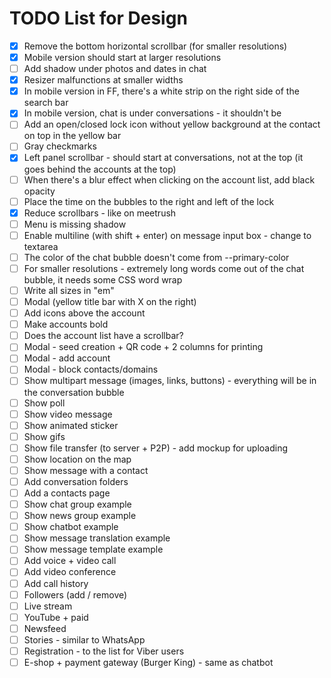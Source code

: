 # TODO List for Design

- [x] Remove the bottom horizontal scrollbar (for smaller resolutions)
- [x] Mobile version should start at larger resolutions
- [ ] Add shadow under photos and dates in chat
- [x] Resizer malfunctions at smaller widths
- [x] In mobile version in FF, there's a white strip on the right side of the search bar
- [x] In mobile version, chat is under conversations - it shouldn't be
- [ ] Add an open/closed lock icon without yellow background at the contact on top in the yellow bar
- [ ] Gray checkmarks
- [x] Left panel scrollbar - should start at conversations, not at the top (it goes behind the accounts at the top)
- [ ] When there's a blur effect when clicking on the account list, add black opacity
- [ ] Place the time on the bubbles to the right and left of the lock
- [x] Reduce scrollbars - like on meetrush
- [ ] Menu is missing shadow
- [ ] Enable multiline (with shift + enter) on message input box - change to textarea
- [ ] The color of the chat bubble doesn't come from --primary-color
- [ ] For smaller resolutions - extremely long words come out of the chat bubble, it needs some CSS word wrap
- [ ] Write all sizes in "em"
- [ ] Modal (yellow title bar with X on the right)
- [ ] Add icons above the account
- [ ] Make accounts bold
- [ ] Does the account list have a scrollbar?
- [ ] Modal - seed creation + QR code + 2 columns for printing
- [ ] Modal - add account
- [ ] Modal - block contacts/domains
- [ ] Show multipart message (images, links, buttons) - everything will be in the conversation bubble
- [ ] Show poll
- [ ] Show video message
- [ ] Show animated sticker
- [ ] Show gifs
- [ ] Show file transfer (to server + P2P) - add mockup for uploading
- [ ] Show location on the map
- [ ] Show message with a contact
- [ ] Add conversation folders
- [ ] Add a contacts page
- [ ] Show chat group example
- [ ] Show news group example
- [ ] Show chatbot example
- [ ] Show message translation example
- [ ] Show message template example
- [ ] Add voice + video call
- [ ] Add video conference
- [ ] Add call history
- [ ] Followers (add / remove)
- [ ] Live stream
- [ ] YouTube + paid
- [ ] Newsfeed
- [ ] Stories - similar to WhatsApp
- [ ] Registration - to the list for Viber users
- [ ] E-shop + payment gateway (Burger King) - same as chatbot
